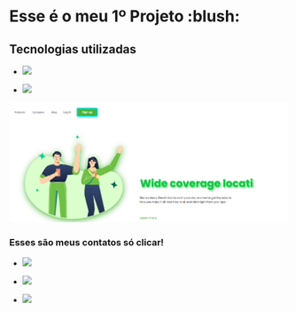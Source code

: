   <h1> Esse é o meu 1º Projeto :blush:</h1>
  <h2> Tecnologias utilizadas </h2>
  <ul>
  <li><p><img src="https://img.shields.io/badge/HTML5-E34F26?style=for-the-badge&logo=html5&logoColor=white"</p> </li>
  <li><p><img src="https://img.shields.io/badge/CSS3-1572B6?style=for-the-badge&logo=css3&logoColor=white"</p> </li>
  </ul>
  
<img src="https://github.com/CarlosH3nrique/Desafio-01/blob/main/img/Captura%20de%20tela%202024-03-01%20173451.png?raw=true">

<h3>Esses são meus contatos só clicar!</h3>
  <ul>
  <li><p><a href="https://www.linkedin.com/in/carlos-henrique-guabiraba-dos-santos-8a6ab01b9/"><img src="https://img.shields.io/badge/LinkedIn-0077B5?style=for-the-badge&logo=linkedin&logoColor=white"</p></a> </li>
  <li><p><a href="https://myaccount.google.com/?hl=pt_BR&utm_source=OGB&utm_medium=act"><img src="https://img.shields.io/badge/Gmail-D14836?style=for-the-badge&logo=gmail&logoColor=white"></p></a> </li>
  <li><p><a href="https://wa.me/5571982761774"><img src="https://img.shields.io/badge/WhatsApp-25D366?style=for-the-badge&logo=whatsapp&logoColor=white"</a></p> </li>
 </ul>
